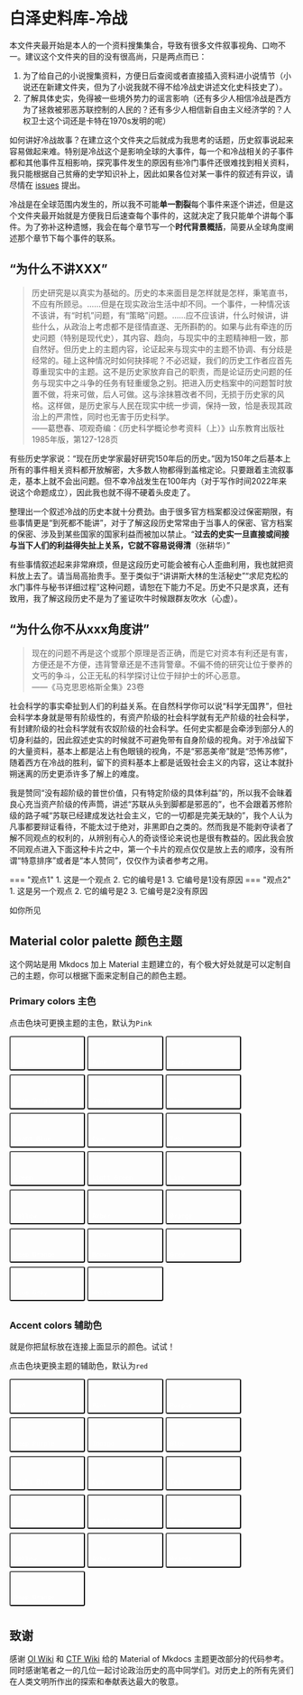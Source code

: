 # 白泽史料库-冷战

本文件夹最开始是本人的一个资料搜集集合，导致有很多文件叙事视角、口吻不一。建议这个文件夹的目的没有很高尚，只是两点而已：
1. 为了给自己的小说搜集资料，方便日后查阅或者直接插入资料进小说情节（小说还在新建文件夹，但为了小说我就不得不给冷战史讲述文化史科技史了）。
2. 了解具体史实，免得被一些境外势力的谣言影响（还有多少人相信冷战是西方为了拯救被邪恶苏联控制的人民的？还有多少人相信新自由主义经济学的？人权卫士这个词还是卡特在1970s发明的呢）

如何讲好冷战故事？在建立这个文件夹之后就成为我思考的话题，历史叙事说起来容易做起来难。特别是冷战这个是影响全球的大事件，每一个和冷战相关的子事件都和其他事件互相影响，探究事件发生的原因有些冷门事件还很难找到相关资料，我只能根据自己贫瘠的史学知识补上，因此如果各位对某一事件的叙述有异议，请尽情在 [issues](https://github.com/FutureStand/BaiZe-ColdWar/issues) 提出。

冷战是在全球范围内发生的，所以我不可能**单一割裂**每个事件来逐个讲述，但是这个文件夹最开始就是方便我日后速查每个事件的，这就决定了我只能单个讲每个事件。为了弥补这种遗憾，我会在每个章节写一个**时代背景概括**，简要从全球角度阐述那个章节下每个事件的联系。

## “为什么不讲XXX”

>历史研究是以真实为基础的。历史的本来面目是怎样就是怎样，秉笔直书，不应有所顾忌。……但是在现实政治生活中却不同。一个事件，一种情况该不该讲，有“时机”问题，有“策略”问题。……应不应该讲，什么时候讲，讲些什么，从政治上考虑都不是径情直遂、无所斟酌的。如果与此有牵连的历史问题（特别是现代史），其内容、趋向，与现实中的主题精神相一致，那自然好。但历史上的主题内容，论证起来与现实中的主题不协调、有分歧是经常的。碰上这种情况时如何抉择呢？不必迟疑，我们的历史工作者应首先尊重现实中的主题。这不是历史家放弃自己的职责，而是论证历史问题的任务与现实中之斗争的任务有轻重缓急之别。把进入历史档案中的问题暂时放置不做，将来可做，后人可做。这与涂抹篡改者不同，无损于历史家的风格。这样做，是历史家与人民在现实中统一步调，保持一致，恰是表现其政治上的严肃性，同时也无害于历史科学。  
>——葛懋春、项观奇编：《历史科学概论参考资料（上）》山东教育出版社1985年版，第127-128页

有些历史学家说：“现在历史学家最好研究150年后的历史。”因为150年之后基本上所有的事件相关资料都开放解密，大多数人物都得到盖棺定论。只要跟着主流叙事走，基本上就不会出问题。但不幸冷战发生在100年内（对于写作时间2022年来说这个命题成立），因此我也就不得不硬着头皮走了。

整理出一个叙述冷战的历史本就十分费劲。由于很多官方档案都没过保密期限，有些事情更是“到死都不能讲”，对于了解这段历史常常由于当事人的保密、官方档案的保密、涉及到某些国家的国家利益而被加以禁止。“**过去的史实一旦直接或间接与当下人们的利益得失扯上关系，它就不容易说得清**（张耕华）”

有些事情叙述起来非常麻烦，但是这段历史可能会被有心人歪曲利用，我也就把资料放上去了。请当局高抬贵手。至于类似于“讲讲斯大林的生活秘史”“求尼克松的水门事件与秘书详细过程”这种问题，请恕在下能力不足。历史不只是求真，还有致用，我了解这段历史不是为了鉴证吹牛时候跟群友吹水（心虚）。

## “为什么你不从xxx角度讲”

>现在的问题不再是这个或那个原理是否正确，而是它对资本有利还是有害，方便还是不方便，违背警章还是不违背警章。不偏不倚的研究让位于豢养的文丐的争斗，公正无私的科学探讨让位于辩护士的坏心恶意。  
>——《马克思恩格斯全集》23卷

社会科学的事实牵扯到人们的利益关系。在自然科学你可以说“科学无国界”，但社会科学本身就是带有阶级性的，有资产阶级的社会科学就有无产阶级的社会科学，有封建阶级的社会科学就有农奴阶级的社会科学。任何史实都是会牵涉到部分人的切身利益的，因此叙述史实的时候就不可避免带有自身阶级的视角。对于冷战留下的大量资料，基本上都是沾上有色眼镜的视角，不是“邪恶美帝”就是“恐怖苏修”，随着西方在冷战的胜利，留下的资料基本上都是诋毁社会主义的内容，这让本就扑朔迷离的历史更添许多了解上的难度。

我是赞同“没有超阶级的普世价值，只有特定阶级的具体利益”的，所以我不会昧着良心充当资产阶级的传声筒，讲述“苏联从头到脚都是邪恶的”，也不会跟着苏修阶级的路子喊“苏联已经建成发达社会主义，它的一切都是完美无缺的”，我个人认为凡事都要辩证看待，不能太过于绝对，非黑即白之类的。然而我是不能剥夺读者了解不同观点的权利的，从辨别有心人的奇谈怪论来说也是很有教益的。因此我会放不同观点进入下面这种卡片之中，第一个卡片的观点仅仅是放上去的顺序，没有所谓“特意排序”或者是“本人赞同”，仅仅作为读者参考之用。

=== "观点1"
     1. 这是一个观点
     2. 它的编号是1
     3. 它编号是1没有原因
=== "观点2"
     1. 这是另一个观点
     2. 它的编号是2
     3. 它编号是2没有原因

如你所见

## Material color palette 颜色主题

这个网站是用 Mkdocs 加上 Material 主题建立的，有个极大好处就是可以定制自己的主题，你可以根据下面来定制自己的颜色主题。

### Primary colors 主色

点击色块可更换主题的主色，默认为`Pink`
<div class="tx-switch">
<button data-md-color-primary="red"><code>Red</code></button>
<button data-md-color-primary="pink"><code>Pink</code></button>
<button data-md-color-primary="purple"><code>Purple</code></button>
<button data-md-color-primary="deep-purple"><code>Deep Purple</code></button>
<button data-md-color-primary="indigo"><code>Indigo</code></button>
<button data-md-color-primary="blue"><code>Blue</code></button>
<button data-md-color-primary="light-blue"><code>Light Blue</code></button>
<button data-md-color-primary="cyan"><code>Cyan</code></button>
<button data-md-color-primary="teal"><code>Teal</code></button>
<button data-md-color-primary="green"><code>Green</code></button>
<button data-md-color-primary="light-green"><code>Light Green</code></button>
<button data-md-color-primary="lime"><code>Lime</code></button>
<button data-md-color-primary="yellow"><code>Yellow</code></button>
<button data-md-color-primary="amber"><code>Amber</code></button>
<button data-md-color-primary="orange"><code>Orange</code></button>
<button data-md-color-primary="deep-orange"><code>Deep Orange</code></button>
<button data-md-color-primary="brown"><code>Brown</code></button>
<button data-md-color-primary="grey"><code>Grey</code></button>
<button data-md-color-primary="blue-grey"><code>Blue Grey</code></button>
<button data-md-color-primary="white"><code>White</code></button>
</div>
<script>
  var buttons = document.querySelectorAll("button[data-md-color-primary]");
  Array.prototype.forEach.call(buttons, function(button) {
    button.addEventListener("click", function() {
      document.body.dataset.mdColorPrimary = this.dataset.mdColorPrimary;
      localStorage.setItem("data-md-color-primary",this.dataset.mdColorPrimary);
    })
  })
</script>

### Accent colors 辅助色

就是你把鼠标放在连接上面显示的颜色。试试！

点击色块更换主题的辅助色，默认为`red`
<div class="tx-switch">
<button data-md-color-accent="red"><code>Red</code></button>
<button data-md-color-accent="pink"><code>Pink</code></button>
<button data-md-color-accent="purple"><code>Purple</code></button>
<button data-md-color-accent="deep-purple"><code>Deep Purple</code></button>
<button data-md-color-accent="indigo"><code>Indigo</code></button>
<button data-md-color-accent="blue"><code>Blue</code></button>
<button data-md-color-accent="light-blue"><code>Light Blue</code></button>
<button data-md-color-accent="cyan"><code>Cyan</code></button>
<button data-md-color-accent="teal"><code>Teal</code></button>
<button data-md-color-accent="green"><code>Green</code></button>
<button data-md-color-accent="light-green"><code>Light Green</code></button>
<button data-md-color-accent="lime"><code>Lime</code></button>
<button data-md-color-accent="yellow"><code>Yellow</code></button>
<button data-md-color-accent="amber"><code>Amber</code></button>
<button data-md-color-accent="orange"><code>Orange</code></button>
<button data-md-color-accent="deep-orange"><code>Deep Orange</code></button>
</div>
<script>
  var buttons = document.querySelectorAll("button[data-md-color-accent]");
  Array.prototype.forEach.call(buttons, function(button) {
    button.addEventListener("click", function() {
      document.body.dataset.mdColorAccent = this.dataset.mdColorAccent;
      localStorage.setItem("data-md-color-accent",this.dataset.mdColorAccent);
    })
  })
</script>

<style>
button[data-md-color-accent]> code {
    background-color: var(--md-code-bg-color);
    color: var(--md-accent-fg-color);
  }
button[data-md-color-primary] > code {
    background-color: var(--md-code-bg-color);
    color: var(--md-primary-fg-color);
  }
button[data-md-color-primary='white'] > code {
    background-color: var(--md-primary-bg-color);
    color: var(--md-primary-fg-color);
  }
button[data-md-color-accent],button[data-md-color-primary],button[data-md-color-scheme]{
    width: 8.4rem;
    margin-bottom: .4rem;
    padding: 2.4rem .4rem .4rem;
    transition: background-color .25s,opacity .25s;
    border-radius: .2rem;
    color: #fff;
    font-size: .8rem;
    text-align: left;
    cursor: pointer;
}
button[data-md-color-accent]{
  background-color: var(--md-accent-fg-color);
}
button[data-md-color-primary]{
  background-color: var(--md-primary-fg-color);
}
button[data-md-color-scheme='default']{
  background-color: hsla(0, 0%, 100%, 1);
}
button[data-md-color-scheme='slate']{
  background-color: var(--md-default-bg-color);
}
button[data-md-color-accent]:hover, button[data-md-color-primary]:hover {
    opacity: .75;
}
</style>

## 致谢

感谢 [OI Wiki](https://oiwiki.org/) 和 [CTF Wiki](https://ctf-wiki.org/) 给的 Material of Mkdocs 主题更改部分的代码参考。同时感谢笔者之一的几位一起讨论政治历史的高中同学们。对历史上的所有先贤们在人类文明所作出的探索和奉献表达最大的敬意。